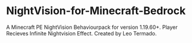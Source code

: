 # NightVision-for-Minecraft-Bedrock
A Minecraft PE NightVision Behaviourpack for version 1.19.60+. Player Recieves Infinite Nightvision Effect. Created by Leo Termado.

